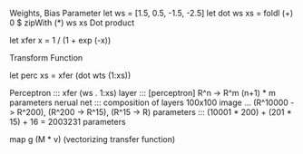 Weights, Bias Parameter
let ws = [1.5, 0.5, -1.5, -2.5]
let dot ws xs = foldl (+) 0 $ zipWith (*) ws xs
Dot product

let xfer x = 1 / (1 + exp (-x))

Transform Function

let perc xs = xfer (dot wts (1:xs))

Perceptron ::: xfer (ws . 1:xs)
layer      ::: [perceptron]          R^n -> R^m (n+1) * m parameters
nerual net ::: composition of layers
100x100 image ... (R^10000 -> R^200), (R^200 -> R^15), (R^15 -> R)
parameters ::: (10001 * 200) + (201 * 15) + 16 = 2003231 parameters

map g (M * v)  (vectorizing transfer function)
